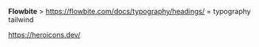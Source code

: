 **Flowbite** > https://flowbite.com/docs/typography/headings/ = typography tailwind

https://heroicons.dev/  